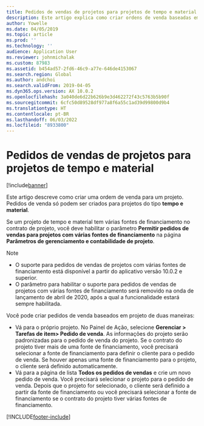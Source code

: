 ```yaml
---
title: Pedidos de vendas de projetos para projetos de tempo e material
description: Este artigo explica como criar ordens de venda baseadas em projeto para projetos por tempo e material.
author: Yowelle
ms.date: 04/05/2019
ms.topic: article
ms.prod: ''
ms.technology: ''
audience: Application User
ms.reviewer: johnmichalak
ms.custom: 87983
ms.assetid: b454ad57-2fd6-46c9-a77e-646de4153067
ms.search.region: Global
ms.author: andchoi
ms.search.validFrom: 2019-04-05
ms.dyn365.ops.version: AX 10.0.2
ms.openlocfilehash: 3a040de6d22b626b9e3d462272f43c5763b5b90f
ms.sourcegitcommit: 6cfc50d89528df977a8f6a55c1ad39d99800d9b4
ms.translationtype: HT
ms.contentlocale: pt-BR
ms.lasthandoff: 06/03/2022
ms.locfileid: "8933800"
---
```

# <a name="project-sales-orders-for-time-and-material-projects"></a>Pedidos de vendas de projetos para projetos de tempo e material

[!include[banner](../includes/banner.md)]

Este artigo descreve como criar uma ordem de venda para um projeto. Pedidos de venda só podem ser criados para projetos do tipo **tempo e material**.

Se um projeto de tempo e material tem várias fontes de financiamento no contrato de projeto, você deve habilitar o parâmetro **Permitir pedidos de vendas para projetos com várias fontes de financiamento** na página **Parâmetros de gerenciamento e contabilidade de projeto**. 

> [!NOTE]
> - O suporte para pedidos de vendas de projetos com várias fontes de financiamento está disponível a partir do aplicativo versão 10.0.2 e superior.
> - O parâmetro para habilitar o suporte para pedidos de vendas de projetos com várias fontes de financiamento será removido na onda de lançamento de abril de 2020, após a qual a funcionalidade estará sempre habilitada.

Você pode criar pedidos de venda baseados em projeto de duas maneiras:

- Vá para o próprio projeto. No Painel de Ação, selecione **Gerenciar > Tarefas de item> Pedido de venda**. As informações do projeto serão padronizadas para o pedido de venda do projeto. Se o contrato do projeto tiver mais de uma fonte de financiamento, você precisará selecionar a fonte de financiamento para definir o cliente para o pedido de venda. Se houver apenas uma fonte de financiamento para o projeto, o cliente será definido automaticamente.
- Vá para a página de lista **Todos os pedidos de vendas** e crie um novo pedido de venda. Você precisará selecionar o projeto para o pedido de venda. Depois que o projeto for selecionado, o cliente será definido a partir da fonte de financiamento ou você precisará selecionar a fonte de financiamento se o contrato do projeto tiver várias fontes de financiamento.



[!INCLUDE[footer-include](../includes/footer-banner.md)]